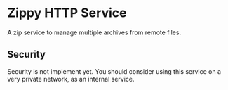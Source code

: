 # Zippy HTTP Service

A zip service to manage multiple archives from remote files.

## Security

Security is not implement yet. You should consider using this service on a very private network, as an internal service.
